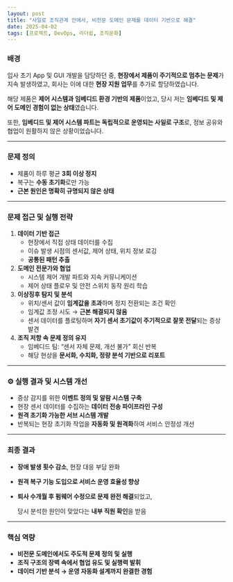 ```yaml
---
layout: post
title: "사일로 조직관계 안에서, 비전문 도메인 문제를 데이터 기반으로 해결"
date: 2025-04-02
tags: [프로젝트, DevOps, 리더쉽, 조직문화]
---
```


### 배경

입사 초기 App 및 GUI 개발을 담당하던 중, **현장에서 제품이 주기적으로 멈추는 문제**가 지속 발생하였고, 회사는 이에 대한 **현장 지원 업무**를 추가로 할당하였습니다.

해당 제품은 **제어 시스템과 임베디드 환경 기반의 제품**이었고, 당시 저는 **임베디드 및 제어 도메인 경험이 없는 상태**였습니다.

또한, **임베디드 및 제어 시스템 파트는 독립적으로 운영되는 사일로 구조**로, 정보 공유와 협업이 원활하지 않은 상황이었습니다.

---

### 문제 정의

- 제품이 하루 평균 **3회 이상 정지**
- 복구는 **수동 초기화**로만 가능
- **근본 원인은 명확히 규명되지 않은 상태**

---

### 문제 접근 및 실행 전략

1. **데이터 기반 접근**
    - 현장에서 직접 상태 데이터를 수집
    - 이슈 발생 시점의 센서값, 제어 상태, 위치 정보 로깅
    - **공통된 패턴 추출**
2. **도메인 전문가와 협업**
    - 시스템 제어 개발 파트와 지속 커뮤니케이션
    - 제어 상태 플로우 및 안전 스위치 동작 원리 학습
3. **이상징후 탐지 및 분석**
    - 위치/센서 값이 **임계값을 초과**하며 정지 전환되는 조건 확인
    - 임계값 조정 시도 → **근본 해결되지 않음**
    - 센서 데이터를 플로팅하며 **자기 센서 초기값이 주기적으로 잘못 전달**되는 증상 발견
4. **조직 저항 속 문제 정의 유지**
    - 임베디드 팀: “센서 자체 문제, 개선 불가” 회신 반복
    - 해당 현상을 **문서화, 수치화, 정량 분석 기반으로 리포트**

---

### ⚙️ 실행 결과 및 시스템 개선

- 증상 감지를 위한 **이벤트 정의 및 알람 시스템 구축**
- 현장 센서 데이터를 수집하는 **데이터 전송 파이프라인 구성**
- **원격 초기화 가능한 서브 시스템 개발**
- 반복되는 현장 초기화 작업을 **자동화 및 원격화**하여 서비스 안정성 개선

---

### 최종 결과

- **장애 발생 횟수 감소**, 현장 대응 부담 완화
- **원격 복구 기능 도입으로 서비스 운영 효율성 향상**
- **퇴사 수개월 후 펌웨어 수정으로 문제 완전 해결**되었고,
    
    당시 분석한 원인이 맞았다는 **내부 직원 확인**을 받음
    

---

### 핵심 역량

- **비전문 도메인에서도 주도적 문제 정의 및 실행**
- **조직 구조의 장벽 속에서 협업 유도 및 실행력 발휘**
- **데이터 기반 분석 → 운영 자동화 설계까지 완결한 경험**